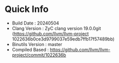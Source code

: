 # Quick Info
* Build Date : 20240504
* Clang Version : ZyC clang version 19.0.0git (https://github.com/llvm/llvm-project 1022636b0ce3d9799037e59edb7ffb17f57489bb)
* Binutils Version : master
* Compiled Based : https://github.com/llvm/llvm-project/commit/1022636b

